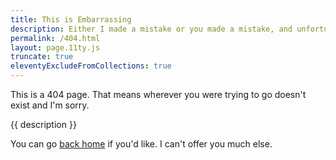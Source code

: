 ```yaml
---
title: This is Embarrassing
description: Either I made a mistake or you made a mistake, and unfortunately we'll never know whose fault it was.
permalink: /404.html
layout: page.11ty.js
truncate: true
eleventyExcludeFromCollections: true
---
```


<!-- @format -->

This is a 404 page. That means wherever you were trying to go doesn't exist and I'm sorry.

{{ description }}

You can go [back home](/) if you'd like. I can't offer you much else.
